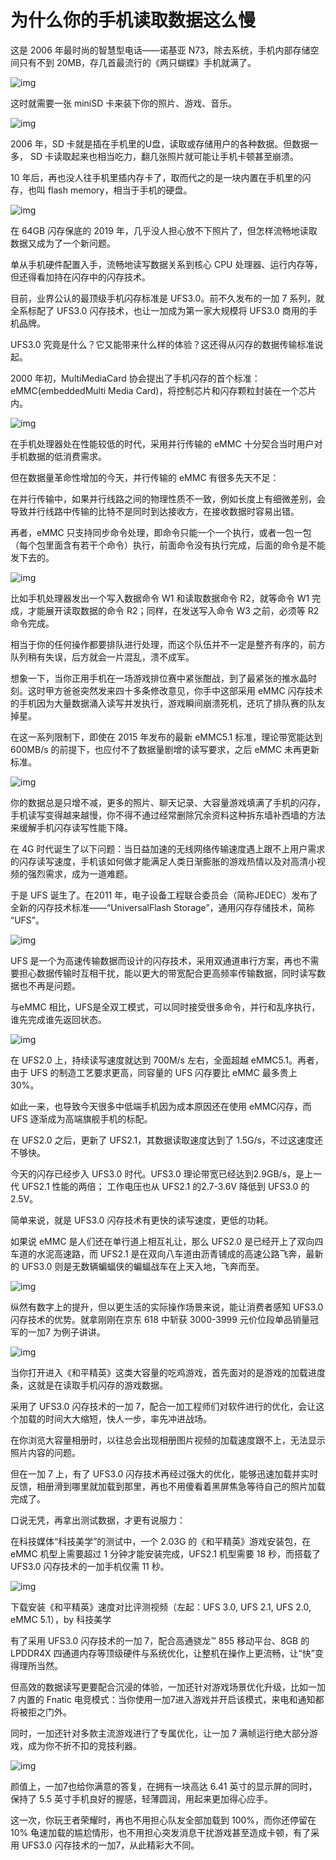 # 为什么你的手机读取数据这么慢

这是 2006 年最时尚的智慧型电话——诺基亚 N73，除去系统，手机内部存储空间只有不到 20MB，存几首最流行的《两只蝴蝶》手机就满了。

![img](https://mmbiz.qpic.cn/mmbiz_png/U6yRaDu1NaZw1DgSI3ZH5WHia0B8H5fV01exj4QKz5ZUd6VeRkm9uwclV0YuVQst4hulpsY3Uuj4qAftW1jXjZw/640?wx_fmt=png)

这时就需要一张 miniSD 卡来装下你的照片、游戏、音乐。

![img](https://mmbiz.qpic.cn/mmbiz_png/U6yRaDu1NaZw1DgSI3ZH5WHia0B8H5fV00IuW57f75VrHQs4zV7jhP1r6QUXfqh0CLiaP5KibYwtawYXQzlXLsWhg/640?wx_fmt=png)

2006 年，SD 卡就是插在手机里的U盘，读取或存储用户的各种数据。但数据一多， SD 卡读取起来也相当吃力，翻几张照片就可能让手机卡顿甚至崩溃。

10 年后，再也没人往手机里插内存卡了，取而代之的是一块内置在手机里的闪存，也叫 flash memory，相当于手机的硬盘。

![img](https://mmbiz.qpic.cn/mmbiz_png/U6yRaDu1NaZw1DgSI3ZH5WHia0B8H5fV0C9WDj54sKfrMltuGw2JgfTVd7VsXu7Lm3iaduGLja3Oq42qWicm51ESA/640?wx_fmt=png)

在 64GB 闪存保底的 2019 年，几乎没人担心放不下照片了，但怎样流畅地读取数据又成为了一个新问题。

单从手机硬件配置入手，流畅地读写数据关系到核心 CPU 处理器、运行内存等，但还得看加持在闪存中的闪存技术。

目前，业界公认的最顶级手机闪存标准是 UFS3.0。前不久发布的一加 7 系列，就全系标配了 UFS3.0 闪存技术，也让一加成为第一家大规模将 UFS3.0 商用的手机品牌。

UFS3.0 究竟是什么？它又能带来什么样的体验？这还得从闪存的数据传输标准说起。

2000 年初，MultiMediaCard 协会提出了手机闪存的首个标准：eMMC(embeddedMulti Media Card)，将控制芯片和闪存颗粒封装在一个芯片内。

![img](https://mmbiz.qpic.cn/mmbiz_png/U6yRaDu1NaZw1DgSI3ZH5WHia0B8H5fV0jpJFnqsQvWZibpoUYpqribWT7Sh1N5F5fecU8zqu9YOMLYmoichH7g4DA/640?wx_fmt=png)

在手机处理器处在性能较低的时代，采用并行传输的 eMMC 十分契合当时用户对手机数据的低消费需求。

但在数据量革命性增加的今天，并行传输的 eMMC 有很多先天不足：

在并行传输中，如果并行线路之间的物理性质不一致，例如长度上有细微差别，会导致并行线路中传输的比特不是同时到达接收方，在接收数据时容易出错。

再者，eMMC 只支持同步命令处理，即命令只能一个一个执行，或者一包一包（每个包里面含有若干个命令）执行，前面命令没有执行完成，后面的命令是不能发下去的。

![img](https://mmbiz.qpic.cn/mmbiz_png/U6yRaDu1NaZw1DgSI3ZH5WHia0B8H5fV0lUTjOukD8aNAic0cGh0QvSibic7D3yVia2SRDQ0udd1zPvLOLVN8X2JibdQ/640?wx_fmt=png)

比如手机处理器发出一个写入数据命令 W1 和读取数据命令 R2，就等命令 W1 完成，才能展开读取数据的命令 R2；同样，在发送写入命令 W3 之前，必须等 R2 命令完成。

相当于你的任何操作都要排队进行处理，而这个队伍并不一定是整齐有序的，前方队列稍有失误，后方就会一片混乱，溃不成军。

想象一下，当你正用手机在一场游戏排位赛中紧张酣战，到了最紧张的推水晶时刻。这时甲方爸爸突然发来四十多条修改意见，你手中这部采用 eMMC 闪存技术的手机因为大量数据涌入读写并发执行，游戏瞬间崩溃死机，还坑了排队赛的队友掉星。

在这一系列限制下，即使在 2015 年发布的最新 eMMC5.1 标准，理论带宽能达到 600MB/s 的前提下，也应付不了数据量剧增的读写要求，之后 eMMC 未再更新标准。

![img](https://mmbiz.qpic.cn/mmbiz_png/U6yRaDu1NaZw1DgSI3ZH5WHia0B8H5fV0rBBRUSQAy3roictmbtqgSS3FwA7Q4ofcrsWhpWrF1VJRia06CeGdGhoQ/640?wx_fmt=png)

你的数据总是只增不减，更多的照片、聊天记录、大容量游戏填满了手机的闪存，手机读写变得越来越慢，你不得不通过经常删除冗余资料这种拆东墙补西墙的方法来缓解手机闪存读写性能下降。

在 4G 时代诞生了以下问题：当日益加速的无线网络传输速度遇上跟不上用户需求的闪存读写速度，手机该如何做才能满足人类日渐膨胀的游戏热情以及对高清小视频的强烈需求，成为一道难题。

于是 UFS 诞生了。在2011 年，电子设备工程联合委员会（简称JEDEC）发布了全新的闪存技术标准——“UniversalFlash Storage”，通用闪存存储技术，简称 “UFS”。

![img](https://mmbiz.qpic.cn/mmbiz_png/U6yRaDu1NaZw1DgSI3ZH5WHia0B8H5fV0x81iaZNWEatqiccAqS3qqvgL5gngdjlOj5yOQoYuQmVQ6eljQDAepjhA/640?wx_fmt=png)

UFS 是一个为高速传输数据而设计的闪存技术，采用双通道串行方案，再也不需要担心数据传输时互相干扰，能以更大的带宽配合更高频率传输数据，同时读写数据也不再是问题。

与eMMC 相比，UFS是全双工模式，可以同时接受很多命令，并行和乱序执行，谁先完成谁先返回状态。 

![img](https://mmbiz.qpic.cn/mmbiz_png/U6yRaDu1NaZw1DgSI3ZH5WHia0B8H5fV0ob0G6rABTy9Ue8layw912O8j1O1dqOvhXF1OsfCYkOzU06xHuBNGmw/640?wx_fmt=png)

在 UFS2.0 上，持续读写速度就达到 700M/s 左右，全面超越 eMMC5.1。再者，由于 UFS 的制造工艺要求更高，同容量的 UFS 闪存要比 eMMC 最多贵上 30%。

如此一来，也导致今天很多中低端手机因为成本原因还在使用 eMMC闪存，而 UFS 逐渐成为高端旗舰手机的标配。

在 UFS2.0 之后，更新了 UFS2.1，其数据读取速度达到了 1.5G/s，不过这速度还不够快。

今天的闪存已经步入 UFS3.0 时代。UFS3.0 理论带宽已经达到2.9GB/s，是上一代 UFS2.1 性能的两倍； 工作电压也从 UFS2.1 的2.7-3.6V 降低到 UFS3.0 的 2.5V。

简单来说，就是 UFS3.0 闪存技术有更快的读写速度，更低的功耗。

如果说 eMMC 是人们还在单行道上相互礼让，那么 UFS2.0 是已经开上了双向四车道的水泥高速路，而 UFS2.1 是在双向八车道由沥青铺成的高速公路飞奔，最新的 UFS3.0 则是无数辆蝙蝠侠的蝙蝠战车在上天入地，飞奔而至。

![img](https://mmbiz.qpic.cn/mmbiz_png/U6yRaDu1NaZw1DgSI3ZH5WHia0B8H5fV0ibDFibugv5cwwnkicQTLnCLULe5W812QzeDibGoyuaHnJGTiabS8YrdQbGA/640?wx_fmt=png)

纵然有数字上的提升，但以更生活的实际操作场景来说，能让消费者感知 UFS3.0 闪存技术的优势。就拿刚刚在京东 618 中斩获 3000-3999 元价位段单品销量冠军的一加7 为例子讲讲。

![img](https://mmbiz.qpic.cn/mmbiz_jpg/U6yRaDu1NaZw1DgSI3ZH5WHia0B8H5fV0hXCFTCnVc0zmMZvIlI7wwajyAYk1dvbDlWCU4ecB4aTjDQvAJxjZSQ/640?wx_fmt=jpeg)

当你打开进入《和平精英》这类大容量的吃鸡游戏，首先面对的是游戏的加载进度条，这就是在读取手机闪存的游戏数据。

采用了 UFS3.0 闪存技术的一加 7，配合一加工程师们对软件进行的优化，会让这个加载的时间大大缩短，快人一步，率先冲进战场。

在你浏览大容量相册时，以往总会出现相册图片视频的加载速度跟不上，无法显示照片内容的问题。

但在一加 7 上，有了 UFS3.0 闪存技术再经过强大的优化，能够迅速加载并实时反馈，相册滑到哪里就加载到那里，再也不用傻看着黑屏焦急等待自己的照片加载完成了。

口说无凭，再拿出测试数据，才更有说服力：

在科技媒体“科技美学”的测试中，一个 2.03G 的《和平精英》游戏安装包，在 eMMC 机型上需要超过 1 分钟才能安装完成，UFS2.1 机型需要 18 秒，而搭载了 UFS3.0 闪存技术的一加手机仅需 11 秒。

![img](https://mmbiz.qpic.cn/mmbiz_gif/U6yRaDu1NaZw1DgSI3ZH5WHia0B8H5fV0gvmaiakCFaTCPnwvwMmibWIZkSU4l7uM2PJwoKFtfpENv9tzbsZfEbcA/640?wx_fmt=gif)

下载安装《和平精英》速度对比评测视频（左起：UFS 3.0, UFS 2.1, UFS 2.0, eMMC 5.1），by 科技美学

有了采用 UFS3.0 闪存技术的一加 7，配合高通骁龙™ 855 移动平台、8GB 的 LPDDR4X 四通道内存等顶级硬件与系统优化，让整机在操作上更流畅，让“快”变得理所当然。

但高效的数据读写更要配合沉浸的体验，一加还针对游戏场景优化升级，比如一加 7 内置的 Fnatic 电竞模式：当你使用一加7进入游戏并开启该模式，来电和通知都将被拒之门外。

同时，一加还针对多款主流游戏进行了专属优化，让一加 7 满帧运行绝大部分游戏，成为你不折不扣的竞技利器。

![img](https://mmbiz.qpic.cn/mmbiz_jpg/U6yRaDu1NaZw1DgSI3ZH5WHia0B8H5fV0SF9iaPGH5ouWLIPzJs1Im7SIgPhYxYicPu0fB09sG6w97JiagLf7WVkjQ/640?wx_fmt=jpeg)

颜值上，一加7也给你满意的答复，在拥有一块高达 6.41 英寸的显示屏的同时，保持了 5.5 英寸手机良好的握感，轻薄圆润，用起来更加得心应手。

这一次，你玩王者荣耀时，再也不用担心队友全部加载到 100%，而你还停留在 10% 龟速加载的尴尬情形，也不用担心突发消息干扰游戏甚至造成卡顿，有了采用 UFS3.0 闪存技术的一加7，从此精彩大不同。